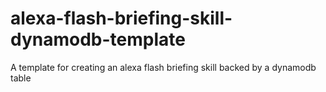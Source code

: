 # alexa-flash-briefing-skill-dynamodb-template
A template for creating an alexa flash briefing skill backed by a dynamodb table



